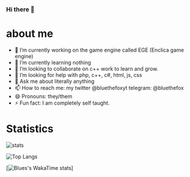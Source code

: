### Hi there 👋


# about me



- 🔭 I’m currently working on the game engine called EGE (Enclica game engine)
- 🌱 I’m currently learning nothing
- 👯 I’m looking to collaborate on c++ work to learn and grow.
- 🤔 I’m looking for help with php, c++, c#, html, js, css
- 💬 Ask me about literally anything
- 📫 How to reach me: my twitter @bluethefoxyt telegram: @bluethefox
- 😄 Pronouns: they/them
- ⚡ Fun fact: I am completely self taught.

# Statistics 
<p align="center">

![stats](https://github-readme-stats.vercel.app/api?username=bluethefoxofficial&show_icons=true&theme=tokyonight)


![Top Langs](https://github-readme-stats.vercel.app/api/top-langs/?username=bluethefoxofficial&langs_count=10&theme=tokyonight)

[![Blues's WakaTime stats](https://github-readme-stats.vercel.app/api/wakatime?username=bluethefoxofficial)]



</p>
